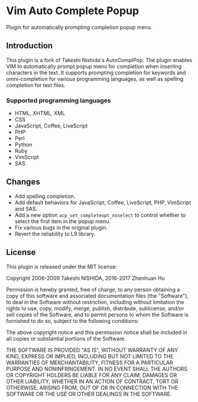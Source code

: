 # Vim Auto Complete Popup

Plugin for automatically prompting completion popup menu.

## Introduction

This plugin is a fork of Takeshi Nishida's AutoComplPop. The plugin enables
VIM to automatically prompt popup menu for completion when inserting
characters in the text. It supports prompting completion for keywords and
omni-completion for various programming languages, as well as spelling
completion for text files.

### Supported programming languages

* HTML, XHTML, XML
* CSS
* JavaScript, Coffee, LiveScript
* PHP
* Perl
* Python
* Ruby
* VimScript
* SAS

## Changes

* Add spelling completion.
* Add default behaviors for JavaScript, Coffee, LiveScript, PHP, VimScript
  and SAS.
* Add a new option `acp_set_completeopt_noselect` to control whether to
  select the first item in the popup menu.
* Fix various bugs in the original plugin.
* Revert the reliability to L9 library.

## License

This plugin is released under the MIT license:

Copyright 2006-2009 Takeshi NISHIDA, 2016-2017 Zhenhuan Hu

Permission is hereby granted, free of charge, to any person obtaining a copy
of this software and associated documentation files (the "Software"), to deal
in the Software without restriction, including without limitation the rights
to use, copy, modify, merge, publish, distribute, sublicense, and/or sell
copies of the Software, and to permit persons to whom the Software is
furnished to do so, subject to the following conditions:

The above copyright notice and this permission notice shall be included in all
copies or substantial portions of the Software.

THE SOFTWARE IS PROVIDED "AS IS", WITHOUT WARRANTY OF ANY KIND, EXPRESS OR
IMPLIED, INCLUDING BUT NOT LIMITED TO THE WARRANTIES OF MERCHANTABILITY,
FITNESS FOR A PARTICULAR PURPOSE AND NONINFRINGEMENT. IN NO EVENT SHALL THE
AUTHORS OR COPYRIGHT HOLDERS BE LIABLE FOR ANY CLAIM, DAMAGES OR OTHER
LIABILITY, WHETHER IN AN ACTION OF CONTRACT, TORT OR OTHERWISE, ARISING FROM,
OUT OF OR IN CONNECTION WITH THE SOFTWARE OR THE USE OR OTHER DEALINGS IN THE
SOFTWARE.
